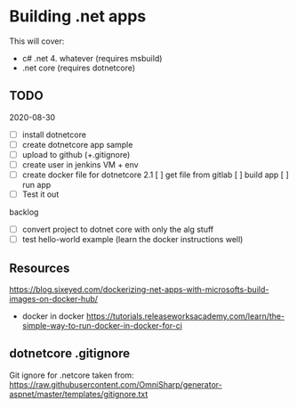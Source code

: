 # Building .net apps

This will cover:
- c# .net 4. whatever (requires msbuild)
- .net core (requires dotnetcore)

## TODO


2020-08-30
- [ ] install dotnetcore
- [ ] create dotnetcore app sample
- [ ] upload to github (+.gitignore)
- [ ] create user in jenkins VM + env
- [ ] create docker file for dotnetcore 2.1
    [ ] get file from gitlab
    [ ] build app
    [ ] run app
- [ ] Test it out

backlog
- [ ] convert project to dotnet core with only the alg stuff
- [ ] test hello-world example (learn the docker instructions well)

## Resources

https://blog.sixeyed.com/dockerizing-net-apps-with-microsofts-build-images-on-docker-hub/

- docker in docker
https://tutorials.releaseworksacademy.com/learn/the-simple-way-to-run-docker-in-docker-for-ci

## dotnetcore .gitignore

Git ignore for .netcore taken from:
https://raw.githubusercontent.com/OmniSharp/generator-aspnet/master/templates/gitignore.txt

